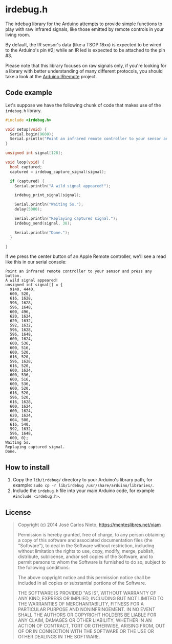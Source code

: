 # irdebug.h

The irdebug library for the Arduino attempts to provide simple functions to
play with raw infrared signals, like those emitted by remote controls in your
living room.

By default, the IR sensor's data (like a TSOP 18xx) is expected to be wired to
the Arduino's pin #2; while an IR led is expected to be attached to the pin #3.

Please note that this library focuses on raw signals only, if you're looking
for a library with better understanding of many different protocols, you should
take a look at the [Arduino IRremote][1] project.

## Code example

Let's suppose we have the following chunk of code that makes use of the
`irdebug.h` library.

```c
#include <irdebug.h>

void setup(void) {
  Serial.begin(9600);
  Serial.println("Point an infrared remote controller to your sensor and press any button.");
}

unsigned int signal[128];

void loop(void) {
  bool captured;
  captured = irdebug_capture_signal(signal);

  if (captured) {
    Serial.println("A wild signal appeared!");

    irdebug_print_signal(signal);

    Serial.println("Waiting 5s.");
    delay(5000);

    Serial.println("Replaying captured signal.");
    irdebug_send(signal, 38);

    Serial.println("Done.");
  }

}
```

If we press the center button of an Apple Remote controller, we'll see a read
like this in our serial console:

```
Point an infrared remote controller to your sensor and press any button.
A wild signal appeared!
unsigned int signal[] = {
  9140, 4440,
  600, 520,
  616, 1628,
  596, 1628,
  596, 1648,
  600, 496,
  620, 1624,
  620, 1632,
  592, 1632,
  596, 1628,
  596, 1648,
  600, 1624,
  600, 536,
  600, 516,
  600, 520,
  616, 520,
  596, 1628,
  616, 520,
  600, 1624,
  600, 536,
  600, 516,
  600, 536,
  600, 520,
  616, 520,
  596, 520,
  616, 1628,
  600, 1624,
  600, 1624,
  620, 1624,
  604, 500,
  616, 540,
  592, 1632,
  596, 1648,
  600, 0};
Waiting 5s.
Replaying captured signal.
Done.
```

## How to install

1. Copy the `lib/irdebug/` directory to your Arduino's library path, for
	 example: `sudo cp -r lib/irdebug /usr/share/arduino/libraries/`.
2. Include the `irdebug.h` file into your main Arduino code, for example
	 `#include <irdebug.h>`.

## License

> Copyright (c) 2014 José Carlos Nieto, https://menteslibres.net/xiam
>
> Permission is hereby granted, free of charge, to any person obtaining
> a copy of this software and associated documentation files (the
> "Software"), to deal in the Software without restriction, including
> without limitation the rights to use, copy, modify, merge, publish,
> distribute, sublicense, and/or sell copies of the Software, and to
> permit persons to whom the Software is furnished to do so, subject to
> the following conditions:
>
> The above copyright notice and this permission notice shall be
> included in all copies or substantial portions of the Software.
>
> THE SOFTWARE IS PROVIDED "AS IS", WITHOUT WARRANTY OF ANY KIND,
> EXPRESS OR IMPLIED, INCLUDING BUT NOT LIMITED TO THE WARRANTIES OF
> MERCHANTABILITY, FITNESS FOR A PARTICULAR PURPOSE AND
> NONINFRINGEMENT. IN NO EVENT SHALL THE AUTHORS OR COPYRIGHT HOLDERS BE
> LIABLE FOR ANY CLAIM, DAMAGES OR OTHER LIABILITY, WHETHER IN AN ACTION
> OF CONTRACT, TORT OR OTHERWISE, ARISING FROM, OUT OF OR IN CONNECTION
> WITH THE SOFTWARE OR THE USE OR OTHER DEALINGS IN THE SOFTWARE.

[1]: https://github.com/shirriff/Arduino-IRremote/

